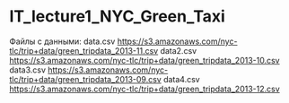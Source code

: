 # IT_lecture1_NYC_Green_Taxi
Файлы с данными:
data.csv  https://s3.amazonaws.com/nyc-tlc/trip+data/green_tripdata_2013-11.csv
data2.csv https://s3.amazonaws.com/nyc-tlc/trip+data/green_tripdata_2013-10.csv
data3.csv https://s3.amazonaws.com/nyc-tlc/trip+data/green_tripdata_2013-09.csv
data4.csv https://s3.amazonaws.com/nyc-tlc/trip+data/green_tripdata_2013-12.csv
